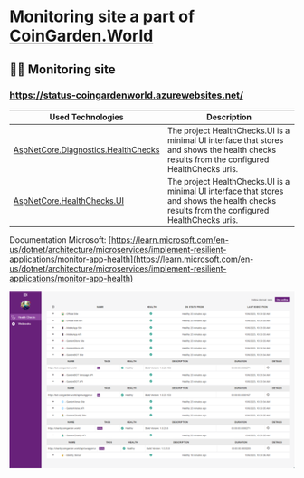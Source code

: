 ﻿# Monitoring site a part of [CoinGarden.World](https://coingarden.world/) 

## 👨‍⚕️ Monitoring site
### https://status-coingardenworld.azurewebsites.net/


| Used Technologies | Description |
| - | - |
| [AspNetCore.Diagnostics.HealthChecks](https://github.com/Xabaril/AspNetCore.Diagnostics.HealthChecks) | The project HealthChecks.UI is a minimal UI interface that stores and shows the health checks results from the configured HealthChecks uris. | 
| [AspNetCore.HealthChecks.UI](https://www.nuget.org/packages/AspNetCore.HealthChecks.UI) | The project HealthChecks.UI is a minimal UI interface that stores and shows the health checks results from the configured HealthChecks uris. | 

Documentation Microsoft: [https://learn.microsoft.com/en-us/dotnet/architecture/microservices/implement-resilient-applications/monitor-app-health](https://learn.microsoft.com/en-us/dotnet/architecture/microservices/implement-resilient-applications/monitor-app-health)


![Monitoring Site](https://github.com/s2kdesign-com/CoinGardenWorld/blob/main/docs/assets/monitoring_site.png?raw=true)